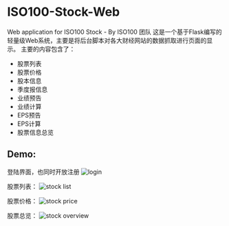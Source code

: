 # ISO100-Stock-Web
Web application for ISO100 Stock - By ISO100 团队
这是一个基于Flask编写的轻量级Web系统，主要是将后台脚本对各大财经网站的数据抓取进行页面的显示。
主要的内容包含了：
* 股票列表
* 股票价格
* 股本信息
* 季度报信息
* 业绩预告
* 业绩计算
* EPS预告
* EPS计算
* 股票信息总览

## Demo:

登陆界面，也同时开放注册
![login](https://cloud.githubusercontent.com/assets/5077702/20054500/1f4809c6-a518-11e6-84cc-ada9976388af.JPG)

股票列表：
![stock list](https://cloud.githubusercontent.com/assets/5077702/20052533/57720846-a50f-11e6-89cd-3fb9f90e192b.JPG)

股票价格：
![stock price](https://cloud.githubusercontent.com/assets/5077702/20052535/578c008e-a50f-11e6-927e-d2efd5d745b1.JPG)

股票总览：
![stock overview](https://cloud.githubusercontent.com/assets/5077702/20052534/577dc03c-a50f-11e6-9fde-fbe196aaa7cb.JPG)

